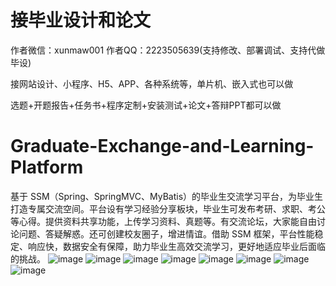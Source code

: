 # 接毕业设计和论文
作者微信：xunmaw001  作者QQ：2223505639(支持修改、部署调试、支持代做毕设)

接网站设计、小程序、H5、APP、各种系统等，单片机、嵌入式也可以做

选题+开题报告+任务书+程序定制+安装测试+论文+答辩PPT都可以做
# Graduate-Exchange-and-Learning-Platform
基于 SSM（Spring、SpringMVC、MyBatis）的毕业生交流学习平台，为毕业生打造专属交流空间。平台设有学习经验分享板块，毕业生可发布考研、求职、考公等心得。提供资料共享功能，上传学习资料、真题等。有交流论坛，大家能自由讨论问题、答疑解惑。还可创建校友圈子，增进情谊。借助 SSM 框架，平台性能稳定、响应快，数据安全有保障，助力毕业生高效交流学习，更好地适应毕业后面临的挑战。 
![image](https://github.com/user-attachments/assets/64dc3e59-a9bd-401c-8020-59ca43d3f059)
![image](https://github.com/user-attachments/assets/391ce08f-17f8-4058-a460-a8768ef7ec28)
![image](https://github.com/user-attachments/assets/7b468dfb-6ba9-4990-a528-603846e35e4f)
![image](https://github.com/user-attachments/assets/167f2b79-c611-486f-ac96-ba0fa0acdba5)
![image](https://github.com/user-attachments/assets/f3c0aa4e-1da4-4ded-a870-6bbf6d5733ae)
![image](https://github.com/user-attachments/assets/376bd326-6101-4baa-9e56-0bf74c9c2a1f)
![image](https://github.com/user-attachments/assets/f6d4a7c9-08a9-46af-801b-a56eb28f6ce1)
![image](https://github.com/user-attachments/assets/396973ee-4436-4e6d-b902-76d43ff480f8)

